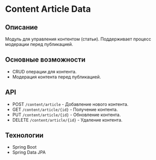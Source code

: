 # Content Article Data

## Описание
Модуль для управления контентом (статьи). Поддерживает процесс модерации перед публикацией.

## Основные возможности
- CRUD операции для контента.
- Модерация контента перед публикацией.

## API
- POST `/content/article` - Добавление нового контента.
- GET `/content/article/{id}` - Получение контента.
- PUT `/content/article/{id}` - Обновление контента.
- DELETE `/content/article/{id}` - Удаление контента.

## Технологии
- Spring Boot
- Spring Data JPA